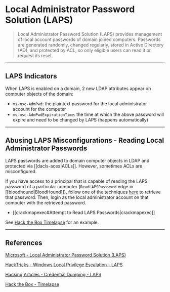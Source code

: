 # Local Administrator Password Solution (LAPS)

> Local Administrator Password Solution (LAPS) provides management of local account passwords of domain joined computers. Passwords are generated randomly, changed regularly, stored in Active Directory (AD), and protected by ACL, so only eligible users can read it or request its reset.

---

## LAPS Indicators

When LAPS is enabled on a domain, 2 new LDAP attributes appear on computer objects of the domain:

- `ms-msc-AdmPwd`: the plaintext password for the local administrator account for the computer
- `ms-msc-AdmPwdExpirationTime`: the time at which the above password will expire and need to be changed by LAPS (happens automatically)

---

## Abusing LAPS Misconfigurations - Reading Local Administrator Passwords

LAPS passwords are added to domain computer objects in LDAP and protected via [[dacls-aces|ACLs]]. However, sometimes ACLs are misconfigured.

If you have access to a principal that is capable of reading the LAPS password of a particular computer (`ReadLAPSPassword` edge in [[bloodhound|BloodHound]]), follow one of the techniques [here](https://www.hackingarticles.in/credential-dumpinglaps/#:~:text=LAPS%20simplifies%20password%20management%20while,password%20combination%20on%20their%20computers.) to retrieve that password. Then, login as the local administrator account on that computer with the retrieved password.

- [[crackmapexec#Attempt to Read LAPS Passwords|crackmapexec]]

See [Hack the Box Timelapse](https://github.com/tgihf/private-writeups/blob/main/htb/boxes/timelapse/timelapse.md) for an example.

---

## References

[Microsoft - Local Administrator Password Solution (LAPS)](https://www.microsoft.com/en-us/download/details.aspx?id=46899)

[HackTricks - Windows Local Privilege Escalation - LAPS](https://book.hacktricks.xyz/windows/windows-local-privilege-escalation#laps)

[Hacking Articles - Credential Dumping - LAPS](https://www.hackingarticles.in/credential-dumpinglaps/#:~:text=LAPS%20simplifies%20password%20management%20while,password%20combination%20on%20their%20computers.)

[Hack the Box - Timelapse](https://github.com/tgihf/private-writeups/blob/main/htb/boxes/timelapse/timelapse.md)
